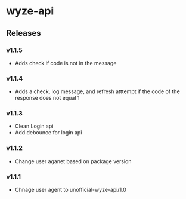# wyze-api

## Releases

### v1.1.5
- Adds check if code is not in the message

### v1.1.4
- Adds a check, log message, and refresh atttempt if the code of the response does not equal 1

### v1.1.3
- Clean Login api
- Add debounce for login api

### v1.1.2
- Change user aganet based on package version

### v1.1.1
- Chnage user agent to unofficial-wyze-api/1.0

